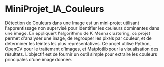 # MiniProjet_IA_Couleurs
Détection de Couleurs dans une Image est un mini-projet utilisant l'apprentissage non supervisé pour identifier les couleurs dominantes dans une image. En appliquant l'algorithme de K-Means clustering, ce projet permet d'analyser une image, de regrouper les pixels par couleur, et de déterminer les teintes les plus représentatives. Ce projet utilise Python, OpenCV pour le traitement d'images, et Matplotlib pour la visualisation des résultats. L'objectif est de fournir un outil simple pour extraire les couleurs principales d'une image donnée.
